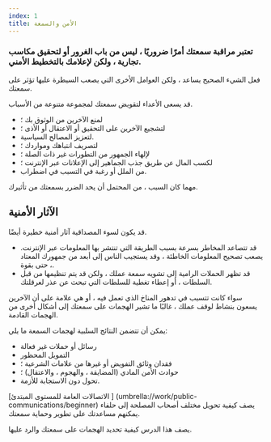 ```yaml
---
index: 1
title: الأمن والسمعة
---
```

### تعتبر مراقبة سمعتك أمرًا ضروريًا ، ليس من باب الغرور أو لتحقيق مكاسب تجارية ، ولكن لإعلامك بالتخطيط الأمني.

فعل الشيء الصحيح يساعد ، ولكن العوامل الأخرى التي يصعب السيطرة عليها تؤثر على سمعتك.

قد يسعى الأعداء لتقويض سمعتك لمجموعة متنوعة من الأسباب.

* لمنع الآخرين من الوثوق بك ؛
* لتشجيع الآخرين على التحقيق أو الاعتقال أو الأذى ؛
* لتعزيز المصالح السياسية.
* لتصريف انتباهك ومواردك ؛
* لإلهاء الجمهور من التطورات غير ذات الصلة ؛
* لكسب المال عن طريق جذب الجماهير إلى الإعلانات عبر الإنترنت ؛
* من الملل أو رغبة في التسبب في اضطراب.

مهما كان السبب ، من المحتمل أن يحد الضرر بسمعتك من تأثيرك.

## الآثار الأمنية

قد يكون لسوء المصداقية آثار أمنية خطيرة أيضًا.

* قد تتصاعد المخاطر بسرعة بسبب الطريقة التي تنتشر بها المعلومات عبر الإنترنت. يصعب تصحيح المعلومات الخاطئة ، وقد يستجيب الناس إلى أبعد من جمهورك المعتاد ، حتى بقوة.
* قد تظهر الحملات الرامية إلى تشويه سمعة عملك ، ولكن قد يتم تنظيمها من قبل السلطات ، أو إعطاء تغطية للسلطات التي تبحث عن عذر لعرقلتك.

سواء كانت تتسبب في تدهور المناخ الذي تعمل فيه ، أو هي علامة على أن الآخرين يسعون بنشاط لوقف عملك ، غالبًا ما تشير الهجمات على سمعتك إلى أشكال أخرى من الهجمات القادمة.

يمكن أن تتضمن النتائج السلبية لهجمات السمعة ما يلي:

* رسائل أو حملات غير فعالة
* التمويل المحظور
* فقدان وثائق التفويض أو غيرها من علامات الشرعية ؛
* حوادث الأمن المادي (المضايقة ، والهجوم ، والاعتقال) ؛
* تحول دون الاستجابة للأزمة.

[الاتصالات العامة للمستوى المبتدئ ] (umbrella://work/public-communications/beginner) يصف كيفية تحويل مختلف أصحاب المصلحة إلى حلفاء يمكنهم مساعدتك على تطوير وحماية سمعتك.

يصف هذا الدرس كيفية تحديد الهجمات على سمعتك والرد عليها.